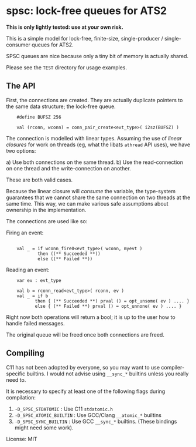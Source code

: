 # spsc: lock-free queues for ATS2

__This is only lightly tested: use at your own risk.__

This is a simple model for lock-free, finite-size, single-producer / single-consumer queues for ATS2.

SPSC queues are nice because only a tiny bit of memory is actually shared.

Please see the `TEST` directory for usage examples.

## The API

First, the connections are created.  They are actually duplicate pointers
to the same data structure; the lock-free queue. 

```ats2
    #define BUFSZ 256

    val (rconn, wconn) = conn_pair_create<evt_type>( i2sz(BUFSZ) )

```

The connection is modelled with linear types.  Assuming the use of *linear closures* 
for work on threads (eg, what the libats `athread` API uses), we have two options:

a) Use both connections on the same thread.
b) Use the read-connection on one thread and the write-connection on another.

These are both valid cases. 

Because the linear closure will *consume* the variable, the type-system guarantees that 
we cannot share the same connection on two threads at the same time. This way, we can 
make various safe assumptions about ownership in the implementation.

The connections are used like so:
 
Firing an event:

```ats2

    val _ = if wconn_fire0<evt_type>( wconn, myevt )
            then ((** Succeeded **))
            else ((** Failed **))

``` 

Reading an event:

```ats2
    var ev : evt_type
 
    val b = rconn_read<evt_type>( rconn, ev )
    val _ = if b
           then { (** Succeeded **) prval () = opt_unsome( ev ) .... }
           else { (** Failed **) prval () = opt_unnone( ev ) .... }
``` 

Right now both operations will return a bool; it is up to the user how to handle failed messages.

The original queue will be freed once both connections are freed.

## Compiling

C11 has not been adopted by everyone, so you may want to use compiler-specific builtins.
I would not advise using `__sync_*` builtins unless you really need to.

It is necessary to specify at least one of the following flags during compilation:

1. `-D_SPSC_STDATOMIC` : Use C11 `stdatomic.h`
2. `-D_SPSC_ATOMIC_BUILTIN` : Use GCC/Clang `__atomic_*` builtins
3. `-D_SPSC_SYNC_BUILTIN` : Use GCC `__sync_*` builtins.  (These bindings might need some work). 

License: MIT

